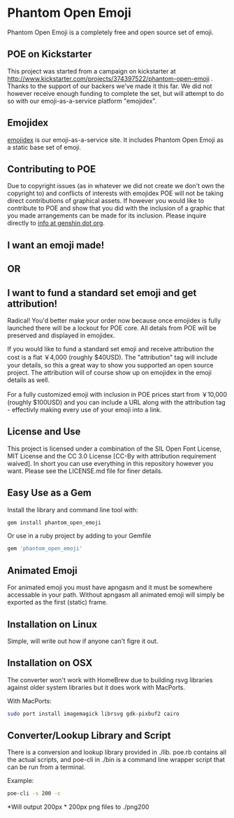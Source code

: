 Phantom Open Emoji
==================
Phantom Open Emoji is a completely free and open source set of emoji.

POE on Kickstarter
------------------
This project was started from a campaign on kickstarter at http://www.kickstarter.com/projects/374397522/phantom-open-emoji .
Thanks to the support of our backers we've made it this far. We did not however receive enough funding to complete the set, but will attempt to do so with our emoji-as-a-service platform "emojidex".

Emojidex
--------
[emojidex](http://www.emojidex.com) is our emoji-as-a-service site. It includes Phantom Open Emoji as a static base set of emoji.

Contributing to POE
-------------------
Due to copyright issues (as in whatever we did not create we don't own the copyright to) and conflicts of interests with emojidex POE will not be taking direct contributions of graphical assets. If however you would like to contribute to POE and show that you did with the inclusion of a graphic that you made arrangements can be made for its inclusion. Please inquire directly to [info at genshin dot org](mailto:info@genshin.org).

I want an emoji made!
---------------------
OR
--
I want to fund a standard set emoji and get attribution!
--------------------------------------------------------
Radical! You'd better make your order now because once emojidex is fully launched there will be a lockout for POE core. All detals from POE will be preserved and displayed in emojidex.

If you would like to fund a standard set emoji and receive attribution the cost is a flat ￥4,000 (roughly $40USD). The "attribution" tag will include your details, so this a great way to show you supported an open source project. The attribution will of course show up on emojidex in the emoji details as well.

For a fully customized emoji with inclusion in POE prices start from ￥10,000 (roughly $100USD) and you can include a URL along with the attribution tag - effectivly making every use of your emoji into a link.

License and Use
---------------
This project is licensed under a combination of the SIL Open Font License, MIT License and the CC 3.0 License [CC-By with attribution requirement waived]. In short you can use everything in this repository however you want. Please see the LICENSE.md file for finer details.

Easy Use as a Gem
-----------------
Install the library and command line tool with:

```bash
gem install phantom_open_emoji
```

Or use in a ruby project by adding to your Gemfile
```ruby
gem 'phantom_open_emoji'
```

Animated Emoji
--------------
For animated emoji you must have apngasm and it must be somewhere accessable in your path. Without apngasm all animated emoji will simply be exported as the first (static) frame.

Installation on Linux
---------------------
Simple, will write out how if anyone can't figre it out.

Installation on OSX
-------------------
The converter won't work with HomeBrew due to building rsvg libraries against older system libraries but it does work with MacPorts.

With MacPorts:
```bash
sudo port install imagemagick librsvg gdk-pixbuf2 cairo
```

Converter/Lookup Library and Script
-----------------------------------
There is a conversion and lookup library provided in ./lib. poe.rb contains all the actual scripts, and poe-cli in ./bin is a command line wrapper script that can be run from a terminal.

Example:
```bash
poe-cli -s 200 -c
```
*Will output 200px * 200px png files to ./png200
